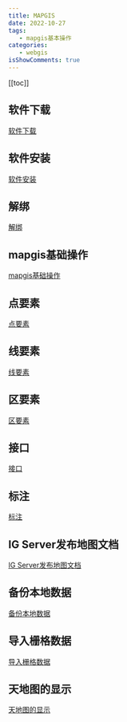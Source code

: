 ```yaml
---
title: MAPGIS
date: 2022-10-27
tags:
   - mapgis基本操作
categories:
   - webgis
isShowComments: true
---
```


<Boxx/>


<!-- more -->

[[toc]]


## 软件下载

   [软件下载](https://www.yuque.com/xzd-gis03/rules/hz9ts5)

## 软件安装

   [软件安装](https://www.yuque.com/xzd-gis03/rules/nr75xu)

## 解绑

   [解绑](https://www.yuque.com/xzd-gis03/rules/vzuc1m)

## mapgis基础操作

   [mapgis基础操作](https://www.yuque.com/xzd-gis03/rules/cu439l)

## 点要素

   [点要素](https://www.yuque.com/xzd-gis03/rules/xvqvek)

## 线要素

   [线要素](https://www.yuque.com/xzd-gis03/rules/gi5gcv) 

## 区要素

   [区要素](https://www.yuque.com/xzd-gis03/rules/oca0i8)

## 接口

   [接口](https://www.yuque.com/xzd-gis03/rules/oag04x)

## 标注

   [标注](https://www.yuque.com/xzd-gis03/rules/niu315)

## IG Server发布地图文档

[IG Server发布地图文档](https://www.yuque.com/xzd-gis03/rules/fvr9t6)

## 备份本地数据

[备份本地数据](https://www.yuque.com/xzd-gis03/rules/cz7h7e)

## 导入栅格数据

[导入栅格数据](https://www.yuque.com/xzd-gis03/rules/lwequ8)

## 天地图的显示

[天地图的显示](https://www.yuque.com/xzd-gis03/rules/cfz26z)


<Reward/>